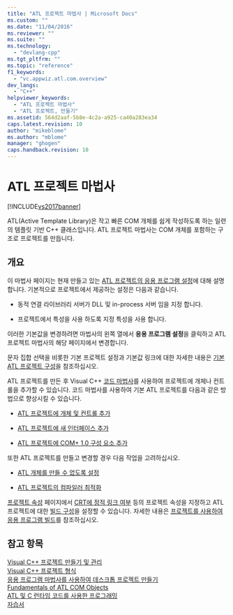 ```yaml
---
title: "ATL 프로젝트 마법사 | Microsoft Docs"
ms.custom: ""
ms.date: "11/04/2016"
ms.reviewer: ""
ms.suite: ""
ms.technology: 
  - "devlang-cpp"
ms.tgt_pltfrm: ""
ms.topic: "reference"
f1_keywords: 
  - "vc.appwiz.atl.com.overview"
dev_langs: 
  - "C++"
helpviewer_keywords: 
  - "ATL 프로젝트 마법사"
  - "ATL 프로젝트, 만들기"
ms.assetid: 564d2aaf-5b8e-4c2a-a925-ca40a283ea34
caps.latest.revision: 10
author: "mikeblome"
ms.author: "mblome"
manager: "ghogen"
caps.handback.revision: 10
---
```

# ATL 프로젝트 마법사
[!INCLUDE[vs2017banner](../../assembler/inline/includes/vs2017banner.md)]

ATL\(Active Template Library\)은 작고 빠른 COM 개체를 쉽게 작성하도록 하는 일련의 템플릿 기반 C\+\+ 클래스입니다.  ATL 프로젝트 마법사는 COM 개체를 포함하는 구조로 프로젝트를 만듭니다.  
  
## 개요  
 이 마법사 페이지는 현재 만들고 있는 [ATL 프로젝트의 응용 프로그램 설정](../../atl/reference/application-settings-atl-project-wizard.md)에 대해 설명합니다.  기본적으로 프로젝트에서 제공하는 설정은 다음과 같습니다.  
  
-   동적 연결 라이브러리 서버가 DLL 및 in\-process 서버 임을 지정 합니다.  
  
-   프로젝트에서 특성을 사용 하도록 지정 특성을 사용 합니다.  
  
 이러한 기본값을 변경하려면 마법사의 왼쪽 열에서 **응용 프로그램 설정**을 클릭하고 ATL 프로젝트 마법사의 해당 페이지에서 변경합니다.  
  
 문자 집합 선택을 비롯한 기본 프로젝트 설정과 기본값 링크에 대한 자세한 내용은 [기본 ATL 프로젝트 구성](../../atl/reference/default-atl-project-configurations.md)을 참조하십시오.  
  
 ATL 프로젝트를 만든 후 Visual C\+\+ [코드 마법사](../../ide/adding-functionality-with-code-wizards-cpp.md)를 사용하여 프로젝트에 개체나 컨트롤을 추가할 수 있습니다.  코드 마법사를 사용하여 기본 ATL 프로젝트를 다음과 같은 방법으로 향상시킬 수 있습니다.  
  
-   [ATL 프로젝트에 개체 및 컨트롤 추가](../../atl/reference/adding-objects-and-controls-to-an-atl-project.md)  
  
-   [ATL 프로젝트에 새 인터페이스 추가](../../atl/reference/adding-a-new-interface-in-an-atl-project.md)  
  
-   [ATL 프로젝트에 COM\+ 1.0 구성 요소 추가](../../atl/reference/adding-an-atl-com-plus-1-0-component.md)  
  
 또한 ATL 프로젝트를 만들고 변경할 경우 다음 작업을 고려하십시오.  
  
-   [ATL 개체를 만들 수 없도록 설정](../../atl/reference/making-an-atl-object-noncreatable.md)  
  
-   [ATL 프로젝트의 컴파일러 최적화](../../atl/reference/specifying-compiler-optimization-for-an-atl-project.md)  
  
 [프로젝트 속성](../../ide/general-property-page-project.md) 페이지에서 [CRT에 정적 링크 여부](../../atl/programming-with-atl-and-c-run-time-code.md) 등의 프로젝트 속성을 지정하고 ATL 프로젝트에 대한 [빌드 구성](../Topic/Understanding%20Build%20Configurations.md)을 설정할 수 있습니다.  자세한 내용은 [프로젝트를 사용하여 응용 프로그램 빌드](http://msdn.microsoft.com/ko-kr/3339fa90-bac2-4b95-8361-662a2e0e7dfe)를 참조하십시오.  
  
## 참고 항목  
 [Visual C\+\+ 프로젝트 만들기 및 관리](../../ide/creating-and-managing-visual-cpp-projects.md)   
 [Visual C\+\+ 프로젝트 형식](../../ide/visual-cpp-project-types.md)   
 [응용 프로그램 마법사를 사용하여 데스크톱 프로젝트 만들기](../../ide/creating-desktop-projects-by-using-application-wizards.md)   
 [Fundamentals of ATL COM Objects](../../atl/fundamentals-of-atl-com-objects.md)   
 [ATL 및 C 런타임 코드를 사용한 프로그래밍](../../atl/programming-with-atl-and-c-run-time-code.md)   
 [자습서](../../atl/active-template-library-atl-tutorial.md)